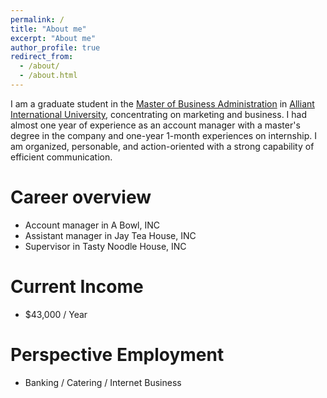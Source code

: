 ```yaml
---
permalink: /
title: "About me"
excerpt: "About me"
author_profile: true
redirect_from: 
  - /about/
  - /about.html
---
```


I am a graduate student in the [Master of Business Administration](https://www.alliant.edu/business/business-administration/mba) in [Alliant International University](https://www.alliant.edu/), concentrating on marketing and business. I had almost one year of experience as an account manager with a master's degree in the company and one-year 1-month experiences on internship. I am organized, personable, and action-oriented with a strong capability of efficient communication.

Career overview
======
* Account manager in A Bowl, INC
* Assistant manager in Jay Tea House, INC
* Supervisor in Tasty Noodle House, INC

Current Income
======
*  $43,000 / Year

Perspective Employment
======
* Banking / Catering / Internet Business
